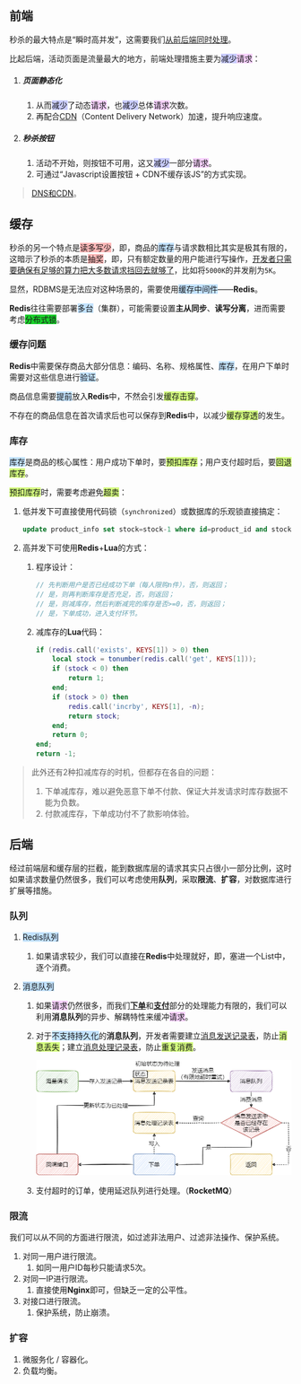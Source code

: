 ## 前端

秒杀的最大特点是“瞬时高并发”，这需要我们[从前后端同时处理](https://www.zhihu.com/question/20978066/answer/2027433026)。

比起后端，活动页面是流量最大的地方，前端处理措施主要为<span style=background:#c9ccff>减少</span><span style=background:#f8d2ff>请求</span>：

1. ##### 页面静态化
   
   1. 从而<span style=background:#c9ccff>减少</span>了动态<span style=background:#f8d2ff>请求</span>，也<span style=background:#c9ccff>减少</span>总体<span style=background:#f8d2ff>请求</span>次数。
   2. 再配合<u>CDN</u>（Content Delivery Network）加速，提升响应速度。
2. ##### 秒杀按钮
   
   1. 活动不开始，则按钮不可用，这又<span style=background:#c9ccff>减少</span>一部分<span style=background:#f8d2ff>请求</span>。
   2. 可通过“Javascript设置按钮 + CDN不缓存该JS”的方式实现。

> [DNS和CDN](https://www.dns.com/supports/710.html)。



## 缓存

秒杀的另一个特点是<span style=background:#ffb8b8>读多写少</span>，即，商品的<span style=background:#c2e2ff>库存</span>与请求数相比其实是极其有限的，这暗示了秒杀的本质是<span style=background:#ffb8b8>抽奖</span>，即，只有额定数量的用户能进行写操作，[开发者只需要确保有足够的算力把大多数请求挡回去就够了](https://www.zhihu.com/question/20978066/answer/1478490284)，比如将`5000K`的并发削为`5K`。

显然，RDBMS是无法应对这种场景的，需要使用<span style=background:#c2e2ff>缓存中间件</span>——**Redis**。

**Redis**往往需要部署<span style=background:#c2e2ff>多台</span>（集群），可能需要设置**主从同步**、**读写分离**，进而需要考虑<span style=background:#19d02a>分布式锁</span>。

### 缓存问题

**Redis**中需要保存商品大部分信息：编码、名称、规格属性、<span style=background:#c2e2ff>库存</span>，在用户下单时需要对这些信息进行<span style=background:#c2e2ff>验证</span>。

商品信息需要<span style=background:#c2e2ff>提前</span>放入**Redis**中，不然会引发<span style=background:#d4fe7f>缓存击穿</span>。

不存在的商品信息在首次请求后也可以保存到**Redis**中，以减少<span style=background:#d4fe7f>缓存穿透</span>的发生。

### 库存

<span style=background:#c2e2ff>库存</span>是商品的核心属性：用户成功下单时，要<span style=background:#d4fe7f>预扣库存</span>；用户支付超时后，要<span style=background:#d4fe7f>回退库存</span>。

<span style=background:#d4fe7f>预扣库存</span>时，需要考虑避免<span style=background:#d4fe7f>超卖</span>：

1. 低并发下可直接使用代码锁（`synchronized`）或数据库的乐观锁直接搞定：

   ```sql
   update product_info set stock=stock-1 where id=product_id and stock > 0;
   ```

2. 高并发下可使用**Redis**+**Lua**的方式：

   1. 程序设计：
      
      ```java
      // 先判断用户是否已经成功下单（每人限购n件），否，则返回；
      // 是，则再判断库存是否充足，否，则返回；
      // 是，则减库存，然后判断减完的库存是否>=0，否，则返回；
      // 是，下单成功，进入支付环节。
      ```
   
   2. 减库存的**Lua**代码：
      
      ```lua
      if (redis.call('exists', KEYS[1]) > 0) then
          local stock = tonumber(redis.call('get', KEYS[1]));
          if (stock < 0) then
              return 1;
          end;
          if (stock > 0) then
              redis.call('incrby', KEYS[1], -n);
              return stock;
          end;
          return 0;
      end;
      return -1;
      ```
> 此外还有2种扣减库存的时机，但都存在各自的问题：
> 
> 1. 下单减库存，难以避免恶意下单不付款、保证大并发请求时库存数据不能为负数。
> 2. 付款减库存，下单成功付不了款影响体验。



## 后端

经过前端层和缓存层的拦截，能到数据库层的请求其实只占很小一部分比例，这时如果请求数量仍然很多，我们可以考虑使用**队列**，采取**限流**、**扩容**，对数据库进行扩展等措施。

### 队列

1. <span style=background:#c2e2ff>Redis队列</span>

   1. 如果请求较少，我们可以直接在**Redis**中处理就好，即，塞进一个List中，逐个消费。

2. <span style=background:#c2e2ff>消息队列</span>

   1. 如果<span style=background:#f8d2ff>请求</span>仍然很多，而我们<u>**下单**</u>和<u>**支付**</u>部分的处理能力有限的，我们可以利用**消息队列**的异步、解耦特性来缓冲<span style=background:#f8d2ff>请求</span>。

   2. 对于<span style=background:#c2e2ff>不支持持久化</span>的**消息队列**，开发者需要建立<u>消息发送记录表</u>，防止<span style=background:#d4fe7f>消息丢失</span>；建立<u>消息处理记录表</u>，防止<span style=background:#d4fe7f>重复消费</span>。

      ![](../images/10/message_send_records.png)

   3. 支付超时的订单，使用延迟队列进行处理。（**RocketMQ**）

### 限流

我们可以从不同的方面进行限流，如过滤非法用户、过滤非法操作、保护系统。

1. 对同一用户进行限流。
   1. 如同一用户ID每秒只能请求5次。
2. 对同一IP进行限流。
   1. 直接使用**Nginx**即可，但缺乏一定的公平性。
3. 对接口进行限流。
   1. 保护系统，防止崩溃。

### 扩容

1. 微服务化 / 容器化。
2. 负载均衡。